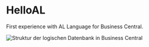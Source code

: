 # HelloAL
First experience with AL Language for Business Central.

 ![Struktur der logischen Datenbank in Business Central](https://docs.microsoft.com/de-de/learn/modules/intro-development-environment/media/logical-database-c.png)